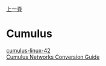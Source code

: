 [上一頁](https://jian-hong-wu.github.io/blog/user_manual)

# Cumulus

[cumulus-linux-42](https://jian-hong-wu.github.io/blog/user_manual/Cumulus/cumulus-linux-42.pdf)  
[Cumulus Networks Conversion Guide](https://jian-hong-wu.github.io/blog/user_manual/Cumulus/Cumulus_etworks_Conversion_Guide.pdf)
